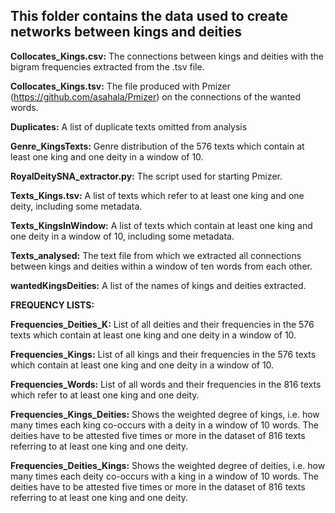 ## This folder contains the data used to create networks between kings and deities

<b>Collocates_Kings.csv:</b> The connections between kings and deities with the bigram frequencies extracted from the .tsv file.

<b>Collocates_Kings.tsv:</b> The file produced with Pmizer (https://github.com/asahala/Pmizer) on the connections of the wanted words.

<b>Duplicates:</b> A list of duplicate texts omitted from analysis

<b>Genre_KingsTexts:</b> Genre distribution of the 576 texts which contain at least one king and one deity in a window of 10.

<b>RoyalDeitySNA_extractor.py:</b> The script used for starting Pmizer.

<b>Texts_Kings.tsv:</b> A list of texts which refer to at least one king and one deity, including some metadata.

<b>Texts_KingsInWindow:</b> A list of texts which contain at least one king and one deity in a window of 10, including some metadata.

<b>Texts_analysed:</b> The text file from which we extracted all connections between kings and deities within a window of ten words from each other.

<b>wantedKingsDeities:</b> A list of the names of kings and deities extracted. 

<b>FREQUENCY LISTS:</b>

<b>Frequencies_Deities_K:</b> List of all deities and their frequencies in the 576 texts which contain at least one king and one deity in a window of 10.

<b>Frequencies_Kings:</b> List of all kings and their frequencies in the 576 texts which contain at least one king and one deity in a window of 10.

<b>Frequencies_Words:</b> List of all words and their frequencies in the 816 texts which refer to at least one king and one deity.

<b>Frequencies_Kings_Deities:</b> Shows the weighted degree of kings, i.e. how many times each king co-occurs with a deity in a window of 10 words. The deities have to be attested five times or more in the dataset of 816 texts referring to at least one king and one deity.

<b>Frequencies_Deities_Kings:</b> Shows the weighted degree of deities, i.e. how many times each deity co-occurs with a king in a window of 10 words. The deities have to be attested five times or more in the dataset of 816 texts referring to at least one king and one deity.


